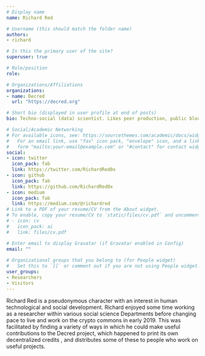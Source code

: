 ```yaml
---
# Display name
name: Richard Red

# Username (this should match the folder name)
authors:
- richard

# Is this the primary user of the site?
superuser: true

# Role/position
role: 

# Organizations/Affiliations
organizations:
- name: Decred
  url: "https://decred.org"

# Short bio (displayed in user profile at end of posts)
bio: Techno-social (data) scientist. Likes peer production, public blockchains, decentralized credits, and DAOs.

# Social/Academic Networking
# For available icons, see: https://sourcethemes.com/academic/docs/widgets/#icons
#   For an email link, use "fas" icon pack, "envelope" icon, and a link in the
#   form "mailto:your-email@example.com" or "#contact" for contact widget.
social:
- icon: twitter
  icon_pack: fab
  link: https://twitter.com/RichardRed0x
- icon: github
  icon_pack: fab
  link: https://github.com/RichardRed0x
- icon: medium
  icon_pack: fab
  link: https://medium.com/@richardred
# Link to a PDF of your resume/CV from the About widget.
# To enable, copy your resume/CV to `static/files/cv.pdf` and uncomment the lines below.  
# - icon: cv
#   icon_pack: ai
#   link: files/cv.pdf

# Enter email to display Gravatar (if Gravatar enabled in Config)
email: ""
  
# Organizational groups that you belong to (for People widget)
#   Set this to `[]` or comment out if you are not using People widget.  
user_groups:
- Researchers
- Visitors
---
```


Richard Red is a pseudonymous character with an interest in human technological and social development. Richard enjoyed some time working as a researcher within various social science Departments before changing pace to live and work on the crypto commons in early 2019. This was facilitated by finding a variety of ways in which he could make useful contributions to the Decred project, which happened to print its own decentralized credits , and distributes some of these to people who work on useful projects.





